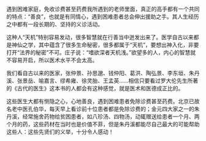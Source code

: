 遇到困难家庭，免收诊费甚至药费我所遇到的老师里面，真正的高手都有一个共同的特点：“善良”，也就是有同情心，遇到困难患者总会伸出援助之手。其人生经历之中都有一段长期的、坚持的义诊活动。

这种人“天机”特别容易发动，很多智慧就在行善当中迸发出来了。医学自古以来都是神仙之学，其中蕴含了很多生命秘密，很多都属于“天机”，要想出神入化，非要打开“法界的秘密”不可。庄子说：“嗜欲深者天机浅。”欲望多的人，内心的智慧就不容易开启，所以医术水平不会太高。

我们看自古以来的医家，张仲景、孙思邈、钱仲阳、葛洪、陶弘景、李东垣、朱丹溪、张景岳、喻嘉言、缪希雍、徐灵胎、王孟英……相信只要看过罗大伦先生所著的《古代的医生》这本书的人都会有这种感觉，就是医术和医德成正比的。

这些医生大都有恻隐之心，心地善良，遇到困难患者免除诊费甚至药费。北京已故名老中医孔伯华，每天早上看诊前十位患者都是免除诊费的；金元四大家之一的朱丹溪，经常施舍药物给贫困患者，如八珍汤、四物汤，动辄赠送给患者一个月、两个月的药，这些药材在当时也是价值不菲，但是朱丹溪都能尽自己最大的可能帮助这些人：这些先贤们的义举，十分令人感动！
